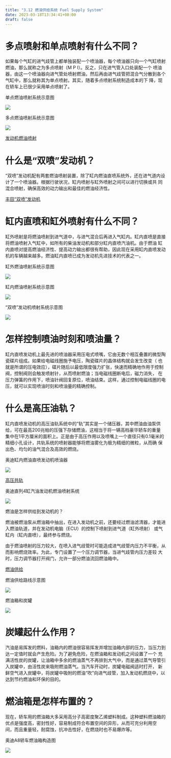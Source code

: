 ```yaml
---
title: "3.12 燃油供给系统 Fuel Supply System"
date: 2023-03-18T13:34:41+08:00
draft: false
---
```


# 多点喷射和单点喷射有什么不同？

如果每个气缸的进气歧管上都单独装配一个喷油器，每个喷油器只向一个气缸喷射燃油，那么就称之为多点喷射（M P I）。反之，只在进气管入口处装配一个
喷油器，由这一个喷油器向进气管处喷射燃油，然后再由进气歧管把混合气分散到各个气缸中，那么就称其为单点喷射。其实，随着多点喷射系统制造成本的下
降，现在轿车上已很少采用单点喷射了。

单点燃油喷射系统示意图

![](https://res.weread.qq.com/wrepub/epub_26688761_120)

多点燃油喷射系统示意图

![](https://res.weread.qq.com/wrepub/epub_26688761_121)

[发动机燃油喷射](http://v.youku.com/v_show/id_XMTY5MDYzNTAzNg==.html)

# 什么是“双喷”发动机？

“双喷”发动机配有两套燃油喷射装置，除了缸内燃油直喷系统外，还在进气道内设计了一个喷油器。根据行驶状况，缸内喷射与缸外喷射之间可以进行切换或共
同混合喷射，确保高效的动力输出和最佳的燃油经济性。

[丰田“双喷”发动机](http://v.youku.com/v_show/id_XMTY5MDYzMTc0OA==.html)

# 缸内直喷和缸外喷射有什么不同？

缸外喷射是将燃油喷射到进气道中，与进气混合后再进入气缸内。缸内直喷是直接将燃油喷射入气缸中，如所有的柴油发动机和部分缸内直喷汽油机。由于燃油
缸内直喷对提高燃油经济性、提高动力输出都很有帮助，因此现在采用缸内直喷发动机的车辆越来越多。燃油缸内直喷已成为发动机先进技术的代表之一。

缸外燃油喷射系统示意图

![](https://res.weread.qq.com/wrepub/epub_26688761_124)

缸内燃油喷射系统示意图

![](https://res.weread.qq.com/wrepub/epub_26688761_125)

“双喷”发动机喷射系统示意图

![](https://res.weread.qq.com/wrepub/epub_26688761_126)

# 怎样控制喷油时刻和喷油量？

缸内直喷发动机上最先进的喷油器采用压电式喷嘴，它由无数个相互叠置的微型陶瓷碟片组成。如果给电磁线圈施予电压，陶瓷碟片的晶体结构就会发生改变（
也就是所谓的压电效应），碟片随后以最低限度强力扩张，快速而精确地作用于控制阀，控制阀则会触发喷射针，从而喷射燃油；当电磁线圈断电后，磁力消失，
在压力弹簧的作用下，喷油针阀回复原位，喷油结束。这样，通过控制电磁线圈的电压，就可以实现喷油时刻和喷油量的精确控制。

# 什么是高压油轨？

缸内直喷发动机的高压油轨系统中的“轨”其实是一个储压器，其中燃油由油泵供给，可在最高200兆帕的压强下存储燃油，这相当于将一辆高档豪华轿车的重量
集中在1平方厘米的面积上。正是由于高压作用以及喷嘴上一个直径只有0.1毫米的精细小孔设计，共轨系统的喷射器能够将燃油雾化为极为精细的微粒，从而确
保出色、均匀的油气混合及高效的燃烧。

奥迪缸内燃油直喷发动机喷油器

![](https://res.weread.qq.com/wrepub/epub_26688761_127)

[高压共轨](http://v.youku.com/v_show/id_XMTY5MDYzMjkyMA==.html)

奥迪直列4缸汽油发动机燃油喷射系统

![](https://res.weread.qq.com/wrepub/epub_26688761_129)

燃油是怎样供给到发动机的？

燃油被燃油泵从燃油箱中抽出，在进入发动机之前，还要经过燃油滤清器，才能进入燃油轨道，并在发动机电脑（ECU）的控制下喷射到进气道（缸外喷射）
或气缸内（缸内直喷），最终参与燃烧。

由于燃油喷射的压力较大，在喷入进气歧管时可能造成进气歧管内压力不平衡，从而影响燃烧效率。为此，专门设置了一个压力调节器，当进气歧管内压力差较
大时，压力调节器打开阀门，允许一部分燃油流回燃油箱中。

[燃油供给](http://v.youku.com/v_show/id_XMTY5MDYzMzg3Mg==.html)

燃油供给路线示意图

![](https://res.weread.qq.com/wrepub/epub_26688761_131)

燃油箱和炭罐

![](https://res.weread.qq.com/wrepub/epub_26688761_132)

# 炭罐起什么作用？

汽油是易挥发的燃料，油箱内的燃油很容易挥发并增加油箱内部的压力，当压力到达一定值时就会产生危险。为了避免危险，在燃油箱和发动机之间设置了一个
充满活性炭的炭罐，让油箱中多余的燃油蒸气不再排到大气中，而是通过蒸气导管引入炭罐中，由活性炭来吸附燃油蒸气。当汽车开动时，炭罐电磁阀适时打开，
新鲜空气进入炭罐中，将炭罐中吸附的燃油“吹”向进气歧管，加入发动机燃烧中，以达到节约燃油和环保的目的。

# 燃油箱是怎样布置的？

现在，轿车用的燃油箱大多采用高分子高密度聚乙烯塑料制成。这种塑料燃油箱的优点是强度高，密封性好，容易制成符合布置空间的异形，从而可充分利用空
间，而且重量轻，耐腐蚀，抗冲击性好，在燃烧时也不易爆炸等。

奥迪A8轿车燃油箱构造图

![](https://res.weread.qq.com/wrepub/epub_26688761_133)
